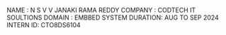 NAME    : N S V V JANAKI RAMA REDDY 
COMPANY : CODTECH IT SOULTIONS 
DOMAIN  : EMBBED SYSTEM 
DURATION: AUG TO SEP 2024
INTERN ID: CTO8DS6104
